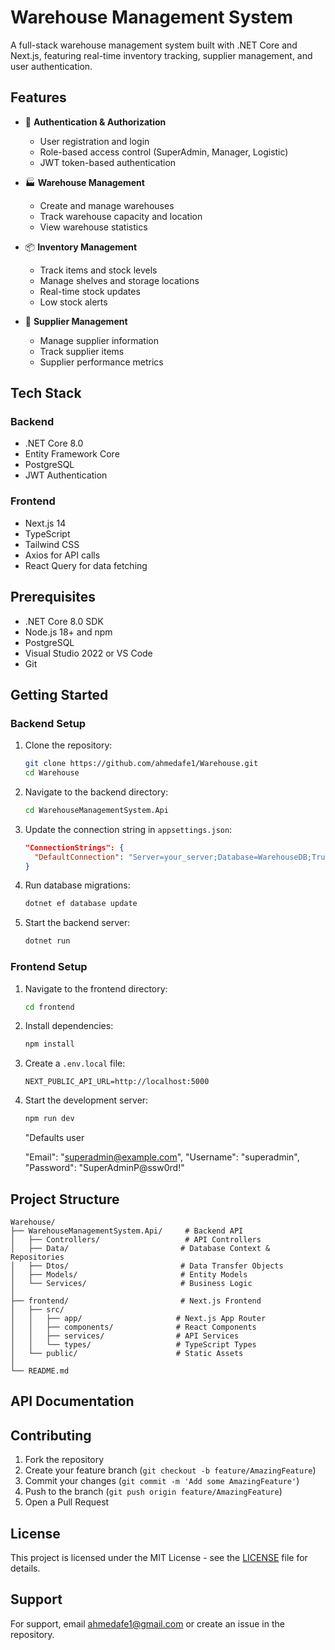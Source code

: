 # Warehouse Management System

A full-stack warehouse management system built with .NET Core and Next.js, featuring real-time inventory tracking, supplier management, and user authentication.

## Features

- 🔐 **Authentication & Authorization**
  - User registration and login
  - Role-based access control (SuperAdmin, Manager, Logistic)
  - JWT token-based authentication

- 🏭 **Warehouse Management**
  - Create and manage warehouses
  - Track warehouse capacity and location
  - View warehouse statistics

- 📦 **Inventory Management**
  - Track items and stock levels
  - Manage shelves and storage locations
  - Real-time stock updates
  - Low stock alerts

- 👥 **Supplier Management**
  - Manage supplier information
  - Track supplier items
  - Supplier performance metrics


## Tech Stack

### Backend
- .NET Core 8.0
- Entity Framework Core
- PostgreSQL
- JWT Authentication

### Frontend
- Next.js 14
- TypeScript
- Tailwind CSS
- Axios for API calls
- React Query for data fetching

## Prerequisites

- .NET Core 8.0 SDK
- Node.js 18+ and npm
- PostgreSQL
- Visual Studio 2022 or VS Code
- Git

## Getting Started

### Backend Setup

1. Clone the repository:
   ```bash
   git clone https://github.com/ahmedafe1/Warehouse.git
   cd Warehouse
   ```

2. Navigate to the backend directory:
   ```bash
   cd WarehouseManagementSystem.Api
   ```

3. Update the connection string in `appsettings.json`:
   ```json
   "ConnectionStrings": {
     "DefaultConnection": "Server=your_server;Database=WarehouseDB;Trusted_Connection=True;"
   }
   ```

4. Run database migrations:
   ```bash
   dotnet ef database update
   ```

5. Start the backend server:
   ```bash
   dotnet run
   ```

### Frontend Setup

1. Navigate to the frontend directory:
   ```bash
   cd frontend
   ```

2. Install dependencies:
   ```bash
   npm install
   ```

3. Create a `.env.local` file:
   ```
   NEXT_PUBLIC_API_URL=http://localhost:5000
   ```

4. Start the development server:
   ```bash
   npm run dev
   ```

   "Defaults user

   "Email": "superadmin@example.com",
   "Username": "superadmin",
   "Password": "SuperAdminP@ssw0rd!"


## Project Structure

```
Warehouse/
├── WarehouseManagementSystem.Api/     # Backend API
│   ├── Controllers/                   # API Controllers
│   ├── Data/                         # Database Context & Repositories
│   ├── Dtos/                         # Data Transfer Objects
│   ├── Models/                       # Entity Models
│   └── Services/                     # Business Logic
│
├── frontend/                         # Next.js Frontend
│   ├── src/
│   │   ├── app/                     # Next.js App Router
│   │   ├── components/              # React Components
│   │   ├── services/                # API Services
│   │   └── types/                   # TypeScript Types
│   └── public/                      # Static Assets
│
└── README.md
```

## API Documentation


## Contributing

1. Fork the repository
2. Create your feature branch (`git checkout -b feature/AmazingFeature`)
3. Commit your changes (`git commit -m 'Add some AmazingFeature'`)
4. Push to the branch (`git push origin feature/AmazingFeature`)
5. Open a Pull Request

## License

This project is licensed under the MIT License - see the [LICENSE](LICENSE) file for details.

## Support

For support, email ahmedafe1@gmail.com or create an issue in the repository. 